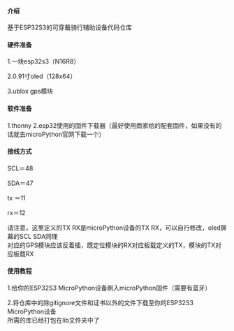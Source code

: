 
#### 介绍
基于ESP32S3的可穿戴骑行辅助设备代码仓库

#### 硬件准备
1.一块esp32s3（N16R8）

2.0.91寸oled（128x64）

3.ublox gps模块

#### 软件准备
1.thonny
2.esp32使用的固件下载器（最好使用商家给的配套固件，如果没有的话就去microPython官网下载一个）

#### 接线方式
SCL＝48

SDA＝47

tx ＝11

rx＝12

请注意，这里定义的TX RX是microPython设备的TX RX，可以自行修改，oled屏幕的SCL SDA同理<br>
对应的GPS模块应该反着插，既定位模块的RX对应板载定义的TX，模块的TX对应板载RX
#### 使用教程
1.给你的ESP32S3 MicroPython设备刷入microPython固件（需要有蓝牙）

2.将仓库中的除gitignore文件和证书以外的文件下载至你的ESP32S3 MicroPython设备<br>所需的库已经打包在lib文件夹中了


